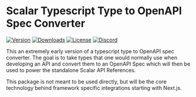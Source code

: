 # Scalar Typescript Type to OpenAPI Spec Converter

[![Version](https://img.shields.io/npm/v/%40scalar/type-to-openapi)](https://www.npmjs.com/package/@scalar/type-to-openapi)
[![Downloads](https://img.shields.io/npm/dm/%40scalar/type-to-openapi)](https://www.npmjs.com/package/@scalar/type-to-openapi)
[![License](https://img.shields.io/npm/l/%40scalar%type-to-openapi)](https://www.npmjs.com/package/@scalar/type-to-openapi)
[![Discord](https://img.shields.io/discord/1135330207960678410?style=flat&color=5865F2)](https://discord.gg/scalar)

This an extremely early version of a typescript type to OpenAPI spec converter. The goal is to take types that one
would normally use when developing an API and convert them to an OpenAPI Spec which will then be used to power the
standalone Scalar API References.

This package is not meant to be used directly, but will be the core technology behind framework specific integrations
starting with Next.js.
